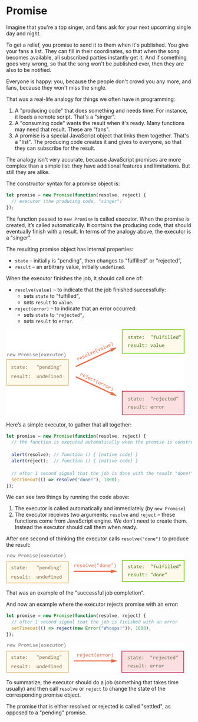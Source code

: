 # Promise

Imagine that you're a top singer, and fans ask for your next upcoming single day and night.

To get a relief, you promise to send it to them when it's published. You give your fans a list. They can fill in their coordinates, so that when the song becomes available, all subscribed parties instantly get it. And if something goes very wrong, so that the song won't be published ever, then they are also to be notified.

Everyone is happy: you, because the people don't crowd you any more, and fans, because they won't miss the single.

That was a real-life analogy for things we often have in programming:

1. A "producing code" that does something and needs time. For instance, it loads a remote script. That's a "singer".
2. A "consuming code" wants the result when it's ready. Many functions may need that result. These are "fans".
3. A promise is a special JavaScript object that links them together. That's a "list". The producing code creates it and gives to everyone, so that they can subscribe for the result.

The analogy isn't very accurate, because JavaScript promises are more complex than a simple list: they have additional features and limitations. But still they are alike.

The constructor syntax for a promise object is:

```javascript
let promise = new Promise(function(resolve, reject) {
  // executor (the producing code, "singer")
});
```

The function passed to `new Promise` is called executor. When the promise is created, it’s called automatically. It contains the producing code, that should eventually finish with a result. In terms of the analogy above, the executor is a "singer".

The resulting promise object has internal properties:

* `state` – initially is "pending", then changes to "fulfilled" or "rejected",
* `result` – an arbitrary value, initially `undefined`.

When the executor finishes the job, it should call one of:

* `resolve(value)` – to indicate that the job finished successfully:
  * sets `state` to "fulfilled",
  * sets `result` to `value`.
* `reject(error)` – to indicate that an error occurred:
  * sets `state` to `"rejected"`,
  * sets `result` to `error`.

![promise resolve reject](/assets/images/promise-resolve-reject.png)

Here’s a simple executor, to gather that all together:

```javascript
let promise = new Promise(function(resolve, reject) {
  // the function is executed automatically when the promise is constructed

  alert(resolve); // function () { [native code] }
  alert(reject);  // function () { [native code] }

  // after 1 second signal that the job is done with the result "done!"
  setTimeout(() => resolve("done!"), 1000);
});
```

We can see two things by running the code above:

1. The executor is called automatically and immediately (by `new Promise`).
2. The executor receives two arguments: `resolve` and `reject` – these functions come from JavaScript engine. We don’t need to create them. Instead the executor should call them when ready.

After one second of thinking the executor calls `resolve("done")` to produce the result:

![promise resolve](/assets/images/promise-resolve-1.png)

That was an example of the "successful job completion".

And now an example where the executor rejects promise with an error:

```javascript
let promise = new Promise(function(resolve, reject) {
  // after 1 second signal that the job is finished with an error
  setTimeout(() => reject(new Error("Whoops!")), 1000);
});
```

![promise reject](/assets/images/promise-reject-1.png)

To summarize, the executor should do a job (something that takes time usually) and then call `resolve` or `reject` to change the state of the corresponding promise object.

The promise that is either resolved or rejected is called "settled", as opposed to a "pending" promise.

